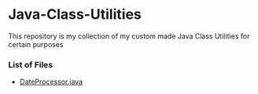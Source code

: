 # Java-Class-Utilities
This repository is my collection of my custom made Java Class Utilities for certain purposes

### List of Files
- [DateProcessor.java](https://github.com/Fredo-Ronan/Java-Class-Utilities/tree/main/dateProcessorPackage)
